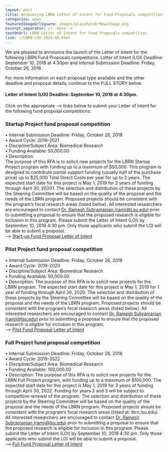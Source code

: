 ```yaml
--- 
layout: post
title: Announcing LBRN Letter of Intent for Fund Proposals competition
categories: news
featuredImageUrlSquare: images/placeholderNewsImage.png
excerpt_separator: <!--more-->
textOnUrl: LBRN Letter of Intent for Fund Proposals competition
link: //LBRN-LOI-2018-08.html
--- 
```


We are pleased to announce the launch of the Letter of Intent for the following LBRN Fund Proposals competitions. Letter of Intent (LOI) Deadline: September 10, 2018 at 4:30pm and Internal Submission Deadline: Friday, October 26, 2018.

For more information on each proposal type available and the other deadline and proposal details, continue to the FULL STORY below.

<!--more-->

#### Letter of Intent (LOI) Deadline: September 10, 2018 at 4:30pm.

Click on the appropriate --> links below to submit your Letter of Intent for the following fund proposal competitions:

### Startup Project fund proposal competition
•  Internal Submission Deadline: Friday, October 26, 2018  
•  Award Cycle: 2019-2021  
•  Discipline/Subject Area: Biomedical Research  
•  Funding Available: 50,000.00  
•  Description:  
 The purpose of this RFA is to solicit new projects for the LBRN Startup Project program with funding up to a maximum of $50,000. This program is designed to contribute partial support funding (usually half of the purchase price) up to $25,000 Total Direct Costs per year for up to 2 years. The expected start date for this project is May 1, 2019 for 2 years of funding through April 30, 20201. The selection and distribution of these projects by the Steering Committee will be based on the quality of the proposal and the needs of the LBRN program. Proposed projects should be consistent with the program’s focal research areas (listed below). All interested researchers are encouraged to contact [Dr. Ramesh Subramanian (ramji@Lsu.edu)](ramji@lsu.edu) prior to submitting a proposal to ensure that the proposed research is eligible for inclusion in this program. Please submit the Letter of Intent (LOI) by September 10, 2018 4:30 pm. Only those applicants who submit the LOI will be able to submit a proposal.  
--> [Start-up Fund Proposal Letter of Intent](http://lbrn.infoready4.com/CompetitionSpace/#competitionDetail/1775653)  

### Pilot Project fund proposal competition
•  Internal Submission Deadline: Friday, October 26, 2018  
•  Award Cycle: 2019-2020  
•  Discipline/Subject Area: Biomedical Research  
•  Funding Available: 50,000.00  
•  Description:  The purpose of this RFA is to solicit new projects for the LBRN program. The expected start date for this project is May 1, 2019 for 1 year of funding through April 30, 2020. The selection and distribution of these projects by the Steering Committee will be based on the quality of the proposal and the needs of the LBRN program. Proposed projects should be consistent with the program’s focal research areas (listed below). All interested researchers are encouraged to contact [Dr. Ramesh Subramanian (ramji@lsu.edu)](ramji@lsu.edu) prior to submitting a proposal to ensure that the proposed research is eligible for inclusion in this program.  
--> [Pilot Fund Proposal Letter of Intent](http://lbrn.infoready4.com/CompetitionSpace/#competitionDetail/1775652)  

### Full Project fund proposal competition
•  Internal Submission Deadline: Friday, October 26, 2018  
•  Award Cycle: 2019-2022  
•  Discipline/Subject Area: Biomedical Research  
•  Funding Available: 100,000.00  
•  Description:  The purpose of this RFA is to solicit new projects for the LBRN Full Project program, with funding up to a maximum of $100,000. The expected start date for this project is May 1, 2019 for 3 years of funding through April 30, 2022. Funding for years 2 and 3 will be subject to competitive renewal of the program. The selection and distribution of these projects by the Steering Committee will be based on the quality of the proposal and the needs of the LBRN program. Proposed projects should be consistent with the program’s focal research areas (listed at: lbrn.lsu.edu). All interested researchers are encouraged to contact [Dr. Ramesh Subramanian (ramji@lsu.edu)](ramji@lsu.edu) prior to submitting a proposal to ensure that the proposed research is eligible for inclusion in this program. Please submit the Letter of Intent (LOI) by September 10, 2018 4:30 pm. Only those applicants who submit the LOI will be able to submit a proposal.  
--> [Full Fund Proposal Letter of Intent](http://lbrn.infoready4.com/CompetitionSpace/#competitionDetail/1762417)
